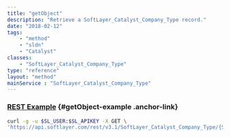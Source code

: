 ```yaml
---
title: "getObject"
description: "Retrieve a SoftLayer_Catalyst_Company_Type record."
date: "2018-02-12"
tags:
    - "method"
    - "sldn"
    - "Catalyst"
classes:
    - "SoftLayer_Catalyst_Company_Type"
type: "reference"
layout: "method"
mainService : "SoftLayer_Catalyst_Company_Type"
---
```


### [REST Example](#getObject-example) <a href="/article/rest/"><i class="fas fa-question"></i></a> {#getObject-example .anchor-link} 
```bash
curl -g -u $SL_USER:$SL_APIKEY -X GET \
'https://api.softlayer.com/rest/v3.1/SoftLayer_Catalyst_Company_Type/{SoftLayer_Catalyst_Company_TypeID}/getObject'
```
